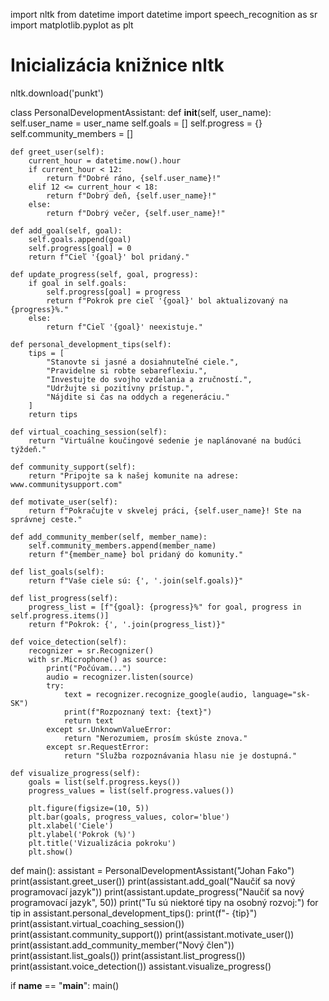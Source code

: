 import nltk
from datetime import datetime
import speech_recognition as sr
import matplotlib.pyplot as plt

# Inicializácia knižnice nltk
nltk.download('punkt')

class PersonalDevelopmentAssistant:
    def __init__(self, user_name):
        self.user_name = user_name
        self.goals = []
        self.progress = {}
        self.community_members = []

    def greet_user(self):
        current_hour = datetime.now().hour
        if current_hour < 12:
            return f"Dobré ráno, {self.user_name}!"
        elif 12 <= current_hour < 18:
            return f"Dobrý deň, {self.user_name}!"
        else:
            return f"Dobrý večer, {self.user_name}!"

    def add_goal(self, goal):
        self.goals.append(goal)
        self.progress[goal] = 0
        return f"Cieľ '{goal}' bol pridaný."

    def update_progress(self, goal, progress):
        if goal in self.goals:
            self.progress[goal] = progress
            return f"Pokrok pre cieľ '{goal}' bol aktualizovaný na {progress}%."
        else:
            return f"Cieľ '{goal}' neexistuje."

    def personal_development_tips(self):
        tips = [
            "Stanovte si jasné a dosiahnuteľné ciele.",
            "Pravidelne si robte sebareflexiu.",
            "Investujte do svojho vzdelania a zručností.",
            "Udržujte si pozitívny prístup.",
            "Nájdite si čas na oddych a regeneráciu."
        ]
        return tips

    def virtual_coaching_session(self):
        return "Virtuálne koučingové sedenie je naplánované na budúci týždeň."

    def community_support(self):
        return "Pripojte sa k našej komunite na adrese: www.communitysupport.com"

    def motivate_user(self):
        return f"Pokračujte v skvelej práci, {self.user_name}! Ste na správnej ceste."

    def add_community_member(self, member_name):
        self.community_members.append(member_name)
        return f"{member_name} bol pridaný do komunity."

    def list_goals(self):
        return f"Vaše ciele sú: {', '.join(self.goals)}"

    def list_progress(self):
        progress_list = [f"{goal}: {progress}%" for goal, progress in self.progress.items()]
        return f"Pokrok: {', '.join(progress_list)}"

    def voice_detection(self):
        recognizer = sr.Recognizer()
        with sr.Microphone() as source:
            print("Počúvam...")
            audio = recognizer.listen(source)
            try:
                text = recognizer.recognize_google(audio, language="sk-SK")
                print(f"Rozpoznaný text: {text}")
                return text
            except sr.UnknownValueError:
                return "Nerozumiem, prosím skúste znova."
            except sr.RequestError:
                return "Služba rozpoznávania hlasu nie je dostupná."

    def visualize_progress(self):
        goals = list(self.progress.keys())
        progress_values = list(self.progress.values())

        plt.figure(figsize=(10, 5))
        plt.bar(goals, progress_values, color='blue')
        plt.xlabel('Ciele')
        plt.ylabel('Pokrok (%)')
        plt.title('Vizualizácia pokroku')
        plt.show()

def main():
    assistant = PersonalDevelopmentAssistant("Johan Fako")
    print(assistant.greet_user())
    print(assistant.add_goal("Naučiť sa nový programovací jazyk"))
    print(assistant.update_progress("Naučiť sa nový programovací jazyk", 50))
    print("Tu sú niektoré tipy na osobný rozvoj:")
    for tip in assistant.personal_development_tips():
        print(f"- {tip}")
    print(assistant.virtual_coaching_session())
    print(assistant.community_support())
    print(assistant.motivate_user())
    print(assistant.add_community_member("Nový člen"))
    print(assistant.list_goals())
    print(assistant.list_progress())
    print(assistant.voice_detection())
    assistant.visualize_progress()

if __name__ == "__main__":
    main()
